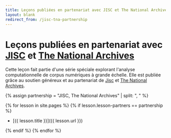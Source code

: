 ```yaml
---
title: Leçons publiées en partenariat avec JISC et The National Archives
layout: blank
redirect_from: /jisc-tna-partnership
---
```


# Leçons publiées en partenariat avec [JISC](https://www.jisc.ac.uk/) et [The National Archives](https://www.nationalarchives.gov.uk/)

<!-- Partnership blurb -->
Cette leçon fait partie d'une série spéciale explorant l'analyse computationnelle de corpus numériques à grande échelle. Elle est publiée grâce au soutien généreux et au partenariat de [Jisc](https://www.jisc.ac.uk/) et [The National Archives](https://www.nationalarchives.gov.uk/). 

<!-- Defines an array to find the lessons that are part of the partnership -->
{% assign partnership = "JISC, The National Archives" | split: ", " %}

<!-- Loops through the lessons to find the ones that are part of the partnership -->
{% for lesson in site.pages %}
{% if lesson.lesson-partners == partnership %}

- [{{ lesson.title }}]({{ lesson.url }})

{% endif %}
{% endfor %}
